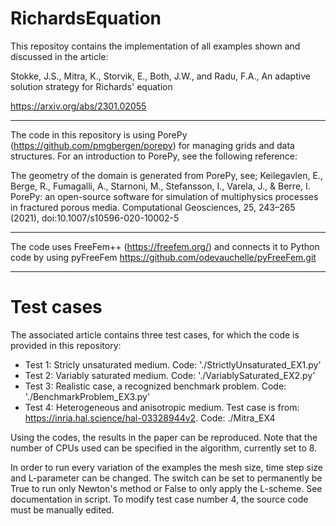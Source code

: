 # RichardsEquation

This repositoy contains the implementation of all examples shown and discussed in the article:

Stokke, J.S., Mitra, K., Storvik, E., Both, J.W., and Radu, F.A., An adaptive solution strategy for Richards' equation

https://arxiv.org/abs/2301.02055

---

The code in this repository is using PorePy (https://github.com/pmgbergen/porepy)
for managing grids and data structures. For an introduction to PorePy, see the
following reference:

The geometry of the domain is generated from PorePy, see; Keilegavlen, E., Berge, R., Fumagalli, A., Starnoni, M., Stefansson, I., Varela, J., & Berre, I. PorePy: an open-source software for simulation of multiphysics processes in fractured porous media. Computational Geosciences, 25, 243–265 (2021), doi:10.1007/s10596-020-10002-5

---

The code uses FreeFem++ (https://freefem.org/) and connects it to Python code by using pyFreeFem https://github.com/odevauchelle/pyFreeFem.git

---
# Test cases

The associated article contains three test cases, for which the code is provided in this repository:

* Test 1: Stricly unsaturated medium. Code: './StrictlyUnsaturated_EX1.py'
* Test 2: Variably saturated medium. Code: './VariablySaturated_EX2.py'
* Test 3: Realistic case, a recognized benchmark problem. Code: './BenchmarkProblem_EX3.py'
* Test 4: Heterogeneous and anisotropic medium. Test case is from: https://inria.hal.science/hal-03328944v2. Code: ./Mitra_EX4


Using the codes, the results in the paper can be reproduced. Note that the number of CPUs used can be specified in the algorithm, currently set to 8.

In order to run every variation of the examples the mesh size, time step size and L-parameter can be changed. The switch can be set to permanently be True to run only Newton's method or False to only apply the L-scheme. See documentation in script. To modify test case number 4, the source code must be manually edited.






